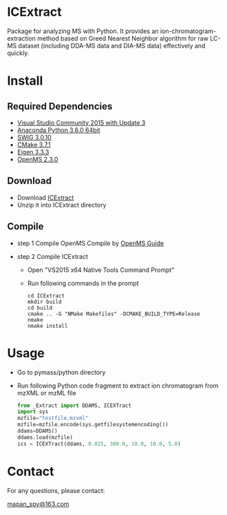 # ICExtract
Package for analyzing MS with Python. It provides an  ion-chromatogram-extraction method based on  Greed Nearest Neighbor algorithm  for raw LC-MS dataset (including DDA-MS data and DIA-MS data) effectively and quickly.

# Install

## Required Dependencies

* [Visual Studio Community 2015 with Update 3](http://download.microsoft.com/download/b/e/d/bedddfc4-55f4-4748-90a8-ffe38a40e89f/vs2015.3.com_enu.iso)
* [Anaconda Python 3.6.0 64bit](https://repo.continuum.io/archive/Anaconda3-4.3.1-Windows-x86_64.exe)
* [SWIG 3.0.10](https://sourceforge.net/projects/swig/files/swigwin/swigwin-3.0.10/)
* [CMake 3.7.1](https://cmake.org/files/v3.7/cmake-3.7.1-win64-x64.msi)
* [Eigen 3.3.3](http://bitbucket.org/eigen/eigen/get/3.3.3.zip) 
* [OpenMS 2.3.0](https://github.com/OpenMS)
	
## Download

* Download [ICExtract](https://github.com/mapancsu/ICExtract/archive/master.zip)
* Unzip it into ICExtract directory

## Compile
* step 1 Compile OpenMS
		Compile  by [OpenMS  Guide](https://github.com/OpenMS/OpenMS/wiki/Building-OpenMS)
* step 2 Compile ICExtract

	* Open "VS2015 x64 Native Tools Command Prompt" 
	* Run following commands in the prompt

		```shell
		cd ICExtract
		mkdir build
		cd build
		cmake .. -G "NMake Makefiles" -DCMAKE_BUILD_TYPE=Release
		nmake
		nmake install
		```

# Usage

* Go to pymass/python directory
* Run following Python code fragment to extract ion chromatogram from mzXML or mzML file

	```python
	from _Extract import DDAMS, ICEXTract
	import sys
	mzfile="testfile.mzxml"
	mzfile=mzfile.encode(sys.getfilesystemencoding())
	ddams=DDAMS()
	ddams.load(mzfile)
	ics = ICEXTract(ddams, 0.025, 300.0, 10.0, 10.0, 5.0)
	```

# Contact

For any questions, please contact:

[mapan_spy@163.com](mailto:mapan_spy@163.com)
